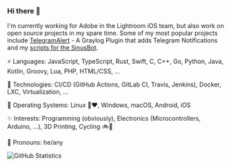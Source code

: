 ### Hi there 👋

I'm currently working for Adobe in the Lightroom iOS team, but also work on open source projects in my spare time. Some of my most popular projects include [TelegramAlert](https://github.com/irgendwr/TelegramAlert) - A Graylog Plugin that adds Telegram Notifications and my [scripts for the SinusBot](https://github.com/irgendwr/sinusbot-scripts).

⚡ Languages: JavaScript, TypeScript, Rust, Swift, C, C++, Go, Python, Java, Kotlin, Groovy, Lua, PHP, HTML/CSS, …

🚀 Technologies: CI/CD (GitHub Actions, GitLab CI, Travis, Jenkins), Docker, LXC, Virtualization, …

💾 Operating Systems: Linux 🐧❤️, Windows, macOS, Android, iOS

✨ Interests: Programming (obviously), Electronics (Microcontrollers, Arduino, …), 3D Printing, Cycling 🚲🌳

💬 Pronouns: he/any

![GitHub Statistics](https://github-readme-stats.vercel.app/api?username=irgendwr&count_private=true&show_icons=true)
